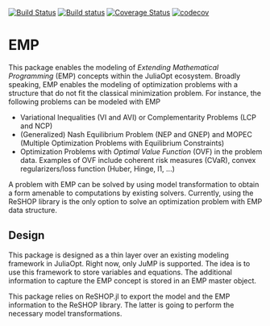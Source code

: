 [![Build Status](https://travis-ci.com/xhub/EMP.jl.svg?branch=master)](https://travis-ci.com/xhub/EMP.jl)
[![Build status](https://ci.appveyor.com/api/projects/status/x3hjfgt7wiphvf5i?svg=true)](https://ci.appveyor.com/project/xhub/emp-jl)
[![Coverage Status](https://coveralls.io/repos/github/xhub/EMP.jl/badge.svg?branch=master)](https://coveralls.io/github/xhub/EMP.jl?branch=master)
[![codecov](https://codecov.io/gh/xhub/EMP.jl/branch/master/graph/badge.svg)](https://codecov.io/gh/xhub/EMP.jl)


# EMP

This package enables the modeling of *Extending Mathematical Programming* (EMP) concepts within the JuliaOpt ecosystem.
Broadly speaking, EMP enables the modeling of optimization problems with a structure that do not fit the classical minimization problem.
For instance, the following problems can be modeled with EMP
- Variational Inequalities (VI and AVI) or Complementarity Problems (LCP and NCP)
- (Generalized) Nash Equilibrium Problem (NEP and GNEP) and MOPEC (Multiple Optimization Problems with Equilibrium Constraints)
- Optimization Problems with *Optimal Value Function* (OVF) in the problem data. Examples of OVF include coherent risk measures (CVaR), convex regularizers/loss function (Huber, Hinge, l1, ...)

A problem with EMP can be solved by using model transformation to obtain a form amenable to computations by existing solvers.
Currently, using the ReSHOP library is the only option to solve an optimization problem with EMP data structure.

## Design

This package is designed as a thin layer over an existing modeling framework in JuliaOpt. Right now, only JuMP is supported.
The idea is to use this framework to store variables and equations. The additional information to capture the EMP concept is stored
in an EMP master object.

This package relies on ReSHOP.jl to export the model and the EMP information to the ReSHOP library.
The latter is going to perform the necessary model transformations.
